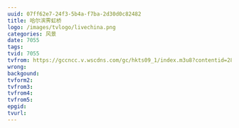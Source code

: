 ```yaml
---
uuid: 07ff62e7-24f3-5b4a-f7ba-2d30d0c82482
title: 哈尔滨霁虹桥
logo: /images/tvlogo/livechina.png
categories: 风景
date: 7055
tags:
tvid: 7055
tvfrom: https://gccncc.v.wscdns.com/gc/hkts09_1/index.m3u8?contentid=2820180516001
wrong:
backgound:
tvform2:
tvfrom3:
tvfrom4:
tvfrom5:
epgid:
tvurl:
---
```

